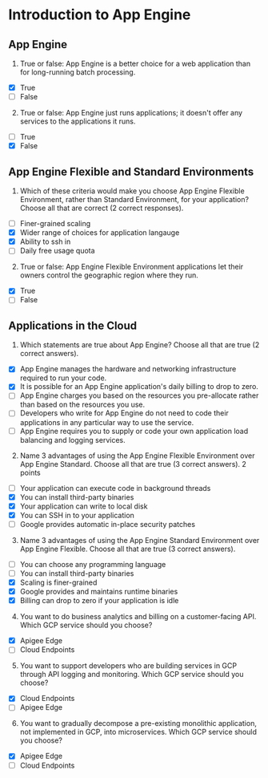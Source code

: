 # Introduction to App Engine

## App Engine

1. True or false: App Engine is a better choice for a web application than for long-running batch processing.

- [X] True
- [ ] False

2. True or false: App Engine just runs applications; it doesn't offer any services to the applications it runs.

- [ ] True
- [X] False

## App Engine Flexible and Standard Environments

1. Which of these criteria would make you choose App Engine Flexible Environment, rather than Standard Environment, for your application? Choose all that are correct (2 correct responses).

- [ ] Finer-grained scaling
- [X] Wider range of choices for application langauge
- [X] Ability to ssh in
- [ ] Daily free usage quota

2. True or false: App Engine Flexible Environment applications let their owners control the geographic region where they run.

- [X] True
- [ ] False

## Applications in the Cloud

1. Which statements are true about App Engine? Choose all that are true (2 correct answers).

- [X] App Engine manages the hardware and networking infrastructure required to run your code.
- [X] It is possible for an App Engine application's daily billing to drop to zero.
- [ ] App Engine charges you based on the resources you pre-allocate rather than based on the resources you use.
- [ ] Developers who write for App Engine do not need to code their applications in any particular way to use the service.
- [ ] App Engine requires you to supply or code your own application load balancing and logging services.

2. Name 3 advantages of using the App Engine Flexible Environment over App Engine Standard. Choose all that are true (3 correct answers).
2 points

- [ ] Your application can execute code in background threads
- [X] You can install third-party binaries
- [X] Your application can write to local disk
- [X] You can SSH in to your application
- [ ] Google provides automatic in-place security patches

3. Name 3 advantages of using the App Engine Standard Environment over App Engine Flexible. Choose all that are true (3 correct answers).

- [ ] You can choose any programming language
- [ ] You can install third-party binaries
- [X] Scaling is finer-grained
- [X] Google provides and maintains runtime binaries
- [X] Billing can drop to zero if your application is idle

4. You want to do business analytics and billing on a customer-facing API. Which GCP service should you choose?

- [X] Apigee Edge
- [ ] Cloud Endpoints

5. You want to support developers who are building services in GCP through API logging and monitoring. Which GCP service should you choose?

- [X] Cloud Endpoints
- [ ] Apigee Edge

6. You want to gradually decompose a pre-existing monolithic application, not implemented in GCP, into microservices. Which GCP service should you choose?

- [X] Apigee Edge
- [ ] Cloud Endpoints
